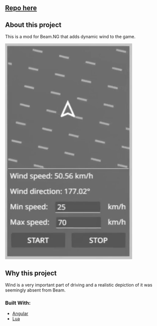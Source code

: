 ## [Repo here](https://sorrynotareallink)

## About this project

This is a mod for Beam.NG that adds dynamic wind to the game.

![page](docs/images/page.png)

## Why this project

Wind is a very important part of driving and a realistic depiction of it was seemingly absent from Beam.

### Built With:

- [Angular]([https://react.dev/](https://angular.dev/))
- [Lua](https://www.lua.org/)
